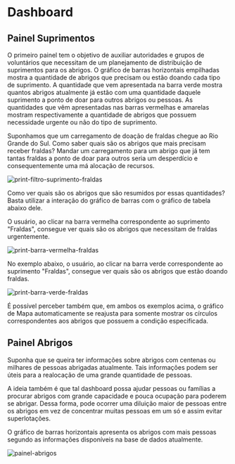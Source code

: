 # Dashboard

## Painel Suprimentos
O primeiro painel tem o objetivo de auxiliar autoridades e grupos de voluntários que necessitam de um planejamento de distribuição de suprimentos para os abrigos.
O gráfico de barras horizontais empilhadas mostra a quantidade de abrigos que precisam ou estão doando cada tipo de suprimento.
A quantidade que vem apresentada na barra verde mostra quantos abrigos atualmente já estão com uma quantidade daquele suprimento a ponto de doar para outros abrigos ou pessoas.
As quantidades que vêm apresentadas nas barras vermelhas e amarelas mostram respectivamente a quantidade de abrigos que possuem necessidade urgente ou não do tipo de suprimento. 

Suponhamos que um carregamento de doação de fraldas chegue ao Rio Grande do Sul. Como saber quais são os abrigos que mais precisam receber fraldas? Mandar um carregamento para um abrigo que já tem tantas fraldas a ponto de doar para outros seria um desperdício e consequentemente uma má alocação de recursos. 

![print-filtro-suprimento-fraldas](https://github.com/brunopaivabp/dashboard-riograndedosul/assets/10210318/b4775cfd-7cae-4ac1-b648-aa60cc99d31b)


Como ver quais são os abrigos que são resumidos por essas quantidades? Basta utilizar a interação do gráfico de barras com o gráfico de tabela abaixo dele.

O usuário, ao clicar na barra vermelha correspondente ao suprimento "Fraldas", consegue ver quais são os abrigos que necessitam de fraldas urgentemente. 

![print-barra-vermelha-fraldas](https://github.com/brunopaivabp/dashboard-riograndedosul/assets/10210318/0a48168d-6f56-40d6-ba78-fa4eb6c4b2d8)


No exemplo abaixo, o usuário, ao clicar na barra verde correspondente ao suprimento "Fraldas", consegue ver quais são os abrigos que estão doando fraldas.

![print-barra-verde-fraldas](https://github.com/brunopaivabp/dashboard-riograndedosul/assets/10210318/33d29550-3598-405f-b185-a5b6b11f9d75)


É possível perceber também que, em ambos os exemplos acima, o gráfico de Mapa automaticamente se reajusta para somente mostrar os círculos correspondentes aos abrigos que possuem a condição especificada.

## Painel Abrigos

Suponha que se queira ter informações sobre abrigos com centenas ou milhares de pessoas abrigadas atualmente. Tais informações podem ser úteis para a realocação de uma grande quantidade de pessoas.

A ideia também é que tal dashboard possa ajudar pessoas ou famílias a procurar abrigos com grande capacidade e pouca ocupação para poderem se abrigar. Dessa forma, pode ocorrer uma diluição maior de pessoas entre os abrigos em vez de concentrar muitas pessoas em um só e assim evitar superlotações. 

O gráfico de barras horizontais apresenta os abrigos com mais pessoas segundo as informações disponíveis na base de dados atualmente.

![painel-abrigos](https://github.com/brunopaivabp/dashboard-riograndedosul/assets/10210318/907ef16c-74dd-4700-9174-e637336e5e5f)


